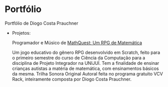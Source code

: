 # Portfólio
Portfólio de Diogo Costa Prauchner

- Projetos:

  Programador e Músico de [MathQuest: Um RPG de Matemática](https://scratch.mit.edu/projects/1034598927/)
  
  Um jogo educativo do gênero RPG desenvolvido em Scratch, feito para o primeiro semestre do curso de Ciência da Computação para a disciplina de Projeto Integrador na UNIJUÍ. Tem a finalidade de ensinar crianças autistas a matéria de matemática, com ensinamentos básicos da mesma. Trilha Sonora Original Autoral feita no programa gratuito VCV Rack, inteiramente composta por Diogo Costa Prauchner.
